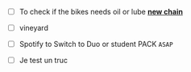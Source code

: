 - [ ] To check if the bikes needs oil or lube __[new chain](https://www.fr.bikester.ch/pieces-detachees/transmission/chaines/)__
- [ ] vineyard
- [ ] Spotify to Switch to Duo or student PACK `ASAP` 

- [ ] Je test un truc


